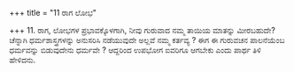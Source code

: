+++
title = "11 ರಾಗ ಲೋಭ"

+++
11. ರಾಗ, ಲೋಭಗಳ ಪ್ರಭಾವಕ್ಕೊಳಗಾಗಿ, ನೀವು ಗುರುವಾದ ನಮ್ಮ ತಾಯಿಯ ಮಾತನ್ನು ಮೀರಬಹುದೇ? ಚೆನ್ನಾಗಿ ಧರ್ಮಶಾಸ್ತ್ರಗಳನ್ನು ಅನುಸರಿಸಿ ನಡೆಯುವುದೇ ಅಲ್ಲವೆ ನಮ್ಮ ಕರ್ತವ್ಯ ? ಈಗ ಈ ಗುರುವಚನ ಪಾಲನೆಯೆಂಬ ಧರ್ಮವನ್ನು ಬಿಡುವುದೇನು ಧರ್ಮವೇ ? ಆದ್ದರಿಂದ ಉಪಭೋಗ ಐವರಿಗೂ ಆಗಬೇಕು ಎಂದು ಪಾರ್ಥ ತಿಳಿ ಹೇಳಿದನು.